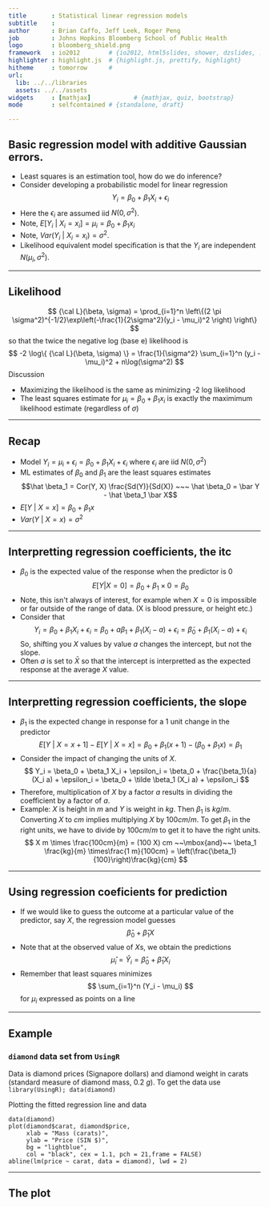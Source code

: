 ```yaml
---
title       : Statistical linear regression models
subtitle    : 
author      : Brian Caffo, Jeff Leek, Roger Peng
job         : Johns Hopkins Bloomberg School of Public Health
logo        : bloomberg_shield.png
framework   : io2012        # {io2012, html5slides, shower, dzslides, ...}
highlighter : highlight.js  # {highlight.js, prettify, highlight}
hitheme     : tomorrow      # 
url:
  lib: ../../libraries
  assets: ../../assets
widgets     : [mathjax]            # {mathjax, quiz, bootstrap}
mode        : selfcontained # {standalone, draft}

---
```



## Basic regression model with additive Gaussian errors.
* Least squares is an estimation tool, how do we do inference?
* Consider developing a probabilistic model for linear regression
$$
Y_i = \beta_0 + \beta_1 X_i + \epsilon_{i}
$$
* Here the $\epsilon_{i}$ are assumed iid $N(0, \sigma^2)$. 
* Note, $E[Y_i ~|~ X_i = x_i] = \mu_i = \beta_0 + \beta_1 x_i$
* Note, $Var(Y_i ~|~ X_i = x_i) = \sigma^2$.
* Likelihood equivalent model specification is that the $Y_i$ are independent $N(\mu_i, \sigma^2)$.

---
## Likelihood
$$
{\cal L}(\beta, \sigma)
= \prod_{i=1}^n \left\{(2 \pi \sigma^2)^{-1/2}\exp\left(-\frac{1}{2\sigma^2}(y_i - \mu_i)^2 \right) \right\}
$$
so that the twice the negative log (base e) likelihood is
$$
-2 \log\{ {\cal L}(\beta, \sigma) \}
= \frac{1}{\sigma^2} \sum_{i=1}^n (y_i - \mu_i)^2 + n\log(\sigma^2)
$$
Discussion
* Maximizing the likelihood is the same as minimizing -2 log likelihood
* The least squares estimate for $\mu_i = \beta_0 + \beta_1 x_i$ is exactly the maximimum likelihood estimate (regardless of $\sigma$)

---
## Recap
* Model $Y_i =  \mu_i + \epsilon_i = \beta_0 + \beta_1 X_i + \epsilon_i$ where $\epsilon_i$ are iid $N(0, \sigma^2)$
* ML estimates of $\beta_0$ and $\beta_1$ are the least squares estimates
  $$\hat \beta_1 = Cor(Y, X) \frac{Sd(Y)}{Sd(X)} ~~~ \hat \beta_0 = \bar Y - \hat \beta_1 \bar X$$
* $E[Y ~|~ X = x] = \beta_0 + \beta_1 x$
* $Var(Y ~|~ X = x) = \sigma^2$

---
## Interpretting regression coefficients, the itc
* $\beta_0$ is the expected value of the response when the predictor is 0
$$
E[Y | X = 0] =  \beta_0 + \beta_1 \times 0 = \beta_0
$$
* Note, this isn't always of interest, for example when $X=0$ is impossible or far outside of the range of data. (X is blood pressure, or height etc.) 
* Consider that 
$$
Y_i = \beta_0 + \beta_1 X_i + \epsilon_i
= \beta_0 + a \beta_1 + \beta_1 (X_i - a) + \epsilon_i
= \tilde \beta_0 + \beta_1 (X_i - a) + \epsilon_i
$$
So, shifting you $X$ values by value $a$ changes the intercept, but not the slope. 
* Often $a$ is set to $\bar X$ so that the intercept is interpretted as the expected response at the average $X$ value.

---
## Interpretting regression coefficients, the slope
* $\beta_1$ is the expected change in response for a 1 unit change in the predictor
$$
E[Y ~|~ X = x+1] - E[Y ~|~ X = x] =
\beta_0 + \beta_1 (x + 1) - (\beta_0 + \beta_1 x ) = \beta_1
$$
* Consider the impact of changing the units of $X$. 
$$
Y_i = \beta_0 + \beta_1 X_i + \epsilon_i
= \beta_0 + \frac{\beta_1}{a} (X_i a) + \epsilon_i
= \beta_0 + \tilde \beta_1 (X_i a) + \epsilon_i
$$
* Therefore, multiplication of $X$ by a factor $a$ results in dividing the coefficient by a factor of $a$. 
* Example: $X$ is height in $m$ and $Y$ is weight in $kg$. Then $\beta_1$ is $kg/m$. Converting $X$ to $cm$ implies multiplying $X$ by $100 cm/m$. To get $\beta_1$ in the right units, we have to divide by $100 cm /m$ to get it to have the right units. 
$$
X m \times \frac{100cm}{m} = (100 X) cm
~~\mbox{and}~~
\beta_1 \frac{kg}{m} \times\frac{1 m}{100cm} = 
\left(\frac{\beta_1}{100}\right)\frac{kg}{cm}
$$

---
## Using regression coeficients for prediction
* If we would like to guess the outcome at a particular
  value of the predictor, say $X$, the regression model guesses
  $$
  \hat \beta_0 + \hat \beta_1 X
  $$
* Note that at the observed value of $X$s, we obtain the
  predictions
  $$
  \hat \mu_i = \hat Y_i = \hat \beta_0 + \hat \beta_1 X_i
  $$
* Remember that least squares minimizes 
$$
\sum_{i=1}^n (Y_i - \mu_i)
$$
for $\mu_i$ expressed as points on a line

---
## Example
### `diamond` data set from `UsingR` 
Data is diamond prices (Signapore dollars) and diamond weight
in carats (standard measure of diamond mass, 0.2 $g$). To get the data use `library(UsingR); data(diamond)`

Plotting the fitted regression line and data
```
data(diamond)
plot(diamond$carat, diamond$price,  
     xlab = "Mass (carats)", 
     ylab = "Price (SIN $)", 
     bg = "lightblue", 
     col = "black", cex = 1.1, pch = 21,frame = FALSE)
abline(lm(price ~ carat, data = diamond), lwd = 2)
```

---
## The plot












